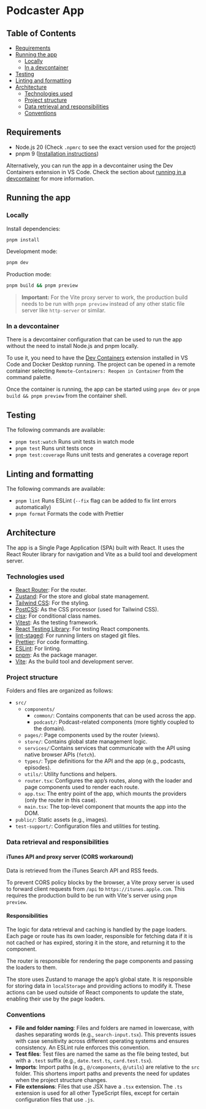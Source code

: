 # Podcaster App

## Table of Contents

- [Requirements](#requirements)
- [Running the app](#running-the-app)
  - [Locally](#locally)
  - [In a devcontainer](#in-a-devcontainer)
- [Testing](#testing)
- [Linting and formatting](#linting-and-formatting)
- [Architecture](#architecture)
  - [Technologies used](#Technologies-used)
  - [Project structure](#project-structure)
  - [Data retrieval and responsibilities](#data-retrieval-and-responsibilities)
  - [Conventions](#conventions)

## Requirements

- Node.js 20 (Check `.npmrc` to see the exact version used for the project)
- pnpm 9 ([Installation instructions](https://pnpm.io/installation))

Alternatively, you can run the app in a devcontainer using the Dev Containers extension in VS Code. Check the section about [running in a devcontainer](#in-a-devcontainer) for more information.

## Running the app

### Locally

Install dependencies:

```bash
pnpm install
```

Development mode:

```bash
pnpm dev
```

Production mode:

```bash
pnpm build && pnpm preview
```

> **Important:** For the Vite proxy server to work, the production build needs to be run with `pnpm preview` instead of any other static file server like `http-server` or similar.

### In a devcontainer

There is a devcontainer configuration that can be used to run the app without the need to install Node.js and pnpm locally.

To use it, you need to have the [Dev Containers](https://marketplace.visualstudio.com/items?itemName=ms-vscode-remote.remote-containers) extension installed in VS Code and Docker Desktop running. The project can be opened in a remote container selecting `Remote-Containers: Reopen in Container` from the command palette.

Once the container is running, the app can be started using `pnpm dev` or `pnpm build && pnpm preview` from the container shell.

## Testing

The following commands are available:

- `pnpm test:watch` Runs unit tests in watch mode
- `pnpm test` Runs unit tests once
- `pnpm test:coverage` Runs unit tests and generates a coverage report

## Linting and formatting

The following commands are available:

- `pnpm lint` Runs ESLint (`--fix` flag can be added to fix lint errors automatically)
- `pnpm format` Formats the code with Prettier

## Architecture

The app is a Single Page Application (SPA) built with React. It uses the React Router library for navigation and Vite as a build tool and development server.

### Technologies used

- [React Router](https://reactrouter.com/): For the router.
- [Zustand](https://github.com/pmndrs/zustand): For the store and global state management.
- [Tailwind CSS](https://tailwindcss.com/): For the styling.
- [PostCSS](https://postcss.org/): As the CSS processor (used for Tailwind CSS).
- [clsx](https://github.com/lukeed/clsx): For conditional class names.
- [Vitest](https://vitest.dev/): As the testing framework.
- [React Testing Library](https://testing-library.com/docs/react-testing-library/intro/): For testing React components.
- [lint-staged](https://github.com/okonet/lint-staged): For running linters on staged git files.
- [Prettier](https://prettier.io/): For code formatting.
- [ESLint](https://eslint.org/): For linting.
- [pnpm](https://pnpm.io/): As the package manager.
- [Vite](https://vitejs.dev/): As the build tool and development server.

### Project structure

Folders and files are organized as follows:

- `src/`
  - `components/`
    - `common/`: Contains components that can be used across the app.
    - `podcast/`: Podcast-related components (more tightly coupled to the domain).
  - `pages/`: Page components used by the router (views).
  - `store/`: Contains global state management logic.
  - `services/`:Contains services that communicate with the API using native browser APIs (`fetch`).
  - `types/`: Type definitions for the API and the app (e.g., podcasts, episodes).
  - `utils/`: Utility functions and helpers.
  - `router.tsx`: Configures the app’s routes, along with the loader and page components used to render each route.
  - `app.tsx`: The entry point of the app, which mounts the providers (only the router in this case).
  - `main.tsx`: The top-level component that mounts the app into the DOM.
- `public/`: Static assets (e.g., images).
- `test-support/`: Configuration files and utilities for testing.

### Data retrieval and responsibilities

#### iTunes API and proxy server (CORS workaround)

Data is retrieved from the iTunes Search API and RSS feeds.

To prevent CORS policy blocks by the browser, a Vite proxy server is used to forward client requests from `/api` to `https://itunes.apple.com`. This requires the production build to be run with Vite's server using `pnpm preview`.

#### Responsibilities

The logic for data retrieval and caching is handled by the page loaders. Each page or route has its own loader, responsible for fetching data if it is not cached or has expired, storing it in the store, and returning it to the component.

The router is responsible for rendering the page components and passing the loaders to them.

The store uses Zustand to manage the app’s global state. It is responsible for storing data in `localStorage` and providing actions to modify it. These actions can be used outside of React components to update the state, enabling their use by the page loaders.

### Conventions

- **File and folder naming**: Files and folders are named in lowercase, with dashes separating words (e.g., `search-input.tsx`). This prevents issues with case sensitivity across different operating systems and ensures consistency. An ESLint rule enforces this convention.
- **Test files**: Test files are named the same as the file being tested, but with a `.test` suffix (e.g., `date.test.ts`, `card.test.tsx`).
- **Imports**: Import paths (e.g., `@/components`, `@/utils`) are relative to the `src` folder. This shortens import paths and prevents the need for updates when the project structure changes.
- **File extensions**: Files that use JSX have a `.tsx` extension. The `.ts` extension is used for all other TypeScript files, except for certain configuration files that use `.js`.
